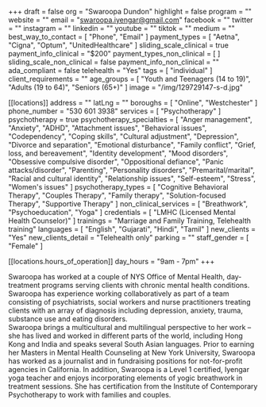 +++
draft = false
org = "Swaroopa Dundon"
highlight = false
program = ""
website = ""
email = "swaroopa.iyengar@gmail.com"
facebook = ""
twitter = ""
instagram = ""
linkedin = ""
youtube = ""
tiktok = ""
medium = ""
best_way_to_contact = [ "Phone", "Email" ]
payment_types = [ "Aetna", "Cigna", "Optum", "UnitedHealthcare" ]
sliding_scale_clinical = true
payment_info_clinical = "$200"
payment_types_non_clinical = [ ]
sliding_scale_non_clinical = false
payment_info_non_clinical = ""
ada_compliant = false
telehealth = "Yes"
tags = [ "individual" ]
client_requirements = ""
age_groups = [
  "Youth and Teenagers (14 to 19)",
  "Adults (19 to 64)",
  "Seniors (65+)"
]
image = "/img/129729147-s-d.jpg"

[[locations]]
address = ""
latLng = ""
boroughs = [ "Online", "Westchester" ]
phone_number = "530 601 3938"
services = [ "Psychotherapy" ]
psychotherapy = true
psychotherapy_specialties = [
  "Anger management",
  "Anxiety",
  "ADHD",
  "Attachment issues",
  "Behavioral issues",
  "Codependency",
  "Coping skills",
  "Cultural adjustment",
  "Depression",
  "Divorce and separation",
  "Emotional disturbance",
  "Family conflict",
  "Grief, loss, and bereavement",
  "Identity development",
  "Mood disorders",
  "Obsessive compulsive disorder",
  "Oppositional defiance",
  "Panic attacks/disorder",
  "Parenting",
  "Personality disorders",
  "Premarital/marital",
  "Racial and cultural identity",
  "Relationship issues",
  "Self-esteem",
  "Stress",
  "Women's issues"
]
psychotherapy_types = [
  "Cognitive Behavioral Therapy",
  "Couples Therapy",
  "Family therapy",
  "Solution-focused Therapy",
  "Supportive Therapy"
]
non_clinical_services = [ "Breathwork", "Psychoeducation", "Yoga" ]
credentials = [ "LMHC (Licensed Mental Health Counselor)" ]
trainings = "Marriage and Family Training, Telehealth training"
languages = [ "English", "Gujarati", "Hindi", "Tamil" ]
new_clients = "Yes"
new_clients_detail = "Telehealth only"
parking = ""
staff_gender = [ "Female" ]

  [[locations.hours_of_operation]]
  day_hours = "9am - 7pm"
+++

Swaroopa has worked at a couple of NYS Office of Mental Health, day-treatment programs serving clients with chronic mental health conditions. Swaroopa has experience working collaboratively as part of a team consisting of psychiatrists, social workers and nurse practitioners treating clients with an array of diagnosis including depression, anxiety, trauma, substance use and eating disorders. <br>
Swaroopa brings a multicultural and multilingual perspective to her work – she has lived and worked in different parts of the world, including Hong Kong and India and speaks several South Asian languages.  Prior to earning her Masters in Mental Health Counseling at New York University, Swaroopa has worked as a journalist and in fundraising positions for not-for-profit agencies in California. In addition, Swaroopa is a Level 1 certified, Iyengar yoga teacher and enjoys incorporating elements of yogic breathwork in treatment sessions. She has certification from the Institute of Contemporary Psychotherapy to work with families and couples. <br>

